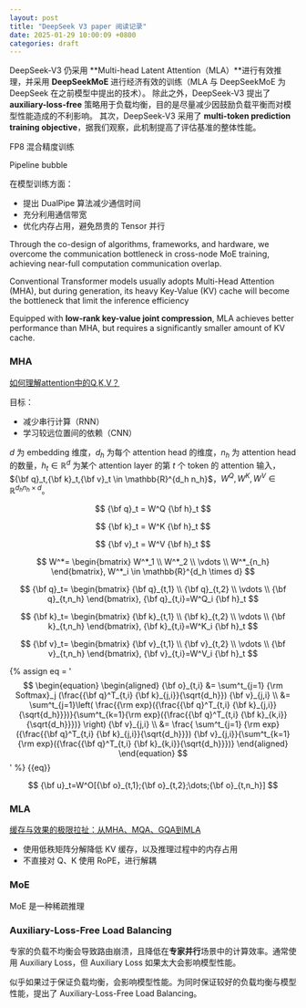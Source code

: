 ```yaml
---
layout: post
title: "DeepSeek V3 paper 阅读记录"
date: 2025-01-29 10:00:09 +0800
categories: draft 
---
```


DeepSeek-V3 仍采用 **Multi-head Latent Attention（MLA）**进行有效推理，并采用 **DeepSeekMoE** 进行经济有效的训练（MLA 与 DeepSeekMoE 为 DeepSeek 在之前模型中提出的技术）。
除此之外，DeepSeek-V3 提出了 **auxiliary-loss-free** 策略用于负载均衡，目的是尽量减少因鼓励负载平衡而对模型性能造成的不利影响。 其次，DeepSeek-V3 采用了 **multi-token prediction training objective**，据我们观察，此机制提高了评估基准的整体性能。

FP8 混合精度训练

Pipeline bubble

在模型训练方面：

- 提出 DualPipe 算法减少通信时间
- 充分利用通信带宽
- 优化内存占用，避免昂贵的 Tensor 并行

Through the co-design of algorithms, frameworks, and hardware, we overcome the communication bottleneck in cross-node MoE training, achieving near-full computation communication overlap.

Conventional Transformer models usually adopts Multi-Head Attention (MHA), but during generation, its heavy Key-Value (KV) cache will become the bottleneck that limit the inference efficiency

Equipped with **low-rank key-value joint compression**, MLA achieves better performance than MHA, but requires a significantly smaller amount of KV cache.

### **MHA**

[如何理解attention中的Q,K,V？](https://www.zhihu.com/question/298810062/answer/86505956036)

目标：
- 减少串行计算（RNN）
- 学习较远位置间的依赖（CNN）

$d$ 为 embedding 维度，$d_h$ 为每个 attention head 的维度，$n_h$ 为 attention head 的数量，$h_t \in \mathbb{R}^d$ 为某个 attention layer 的第 $t$ 个 token 的 attention 输入，
${\bf q}_t,{\bf k}_t,{\bf v}_t \in \mathbb{R}^{d_h n_h}$，$W^Q,W^K,W^V \in \mathbb{R}^{d_h n_h \times d}$。

$$
{\bf q}_t = W^Q {\bf h}_t
$$

$$
{\bf k}_t = W^K {\bf h}_t
$$

$$
{\bf v}_t = W^V {\bf h}_t
$$

$$
W^*=
\begin{bmatrix}
W^*_1 \\
W^*_2 \\
\vdots \\
W^*_{n_h}
\end{bmatrix}, W^*_i \in \mathbb{R}^{d_h \times d}
$$

$$
{\bf q}_t=
\begin{bmatrix}
{\bf q}_{t,1} \\
{\bf q}_{t,2} \\
\vdots \\
{\bf q}_{t,n_h}
\end{bmatrix}, {\bf q}_{t,i}=W^Q_i {\bf h}_t
$$

$$
{\bf k}_t=
\begin{bmatrix}
{\bf k}_{t,1} \\
{\bf k}_{t,2} \\
\vdots \\
{\bf k}_{t,n_h}
\end{bmatrix}, {\bf k}_{t,i}=W^K_i {\bf h}_t
$$

$$
{\bf v}_t=
\begin{bmatrix}
{\bf v}_{t,1} \\
{\bf v}_{t,2} \\
\vdots \\
{\bf v}_{t,n_h}
\end{bmatrix}, {\bf v}_{t,i}=W^V_i {\bf h}_t
$$

{%
assign eq =
'$$
\begin{equation}
\begin{aligned}
{\bf o}_{t,i} &= \sum^t_{j=1} {\rm Softmax}_j (\frac{{\bf q}^T_{t,i} {\bf k}_{j,i}}{\sqrt{d_h}}) {\bf v}_{j,i} \\
&= \sum^t_{j=1}\left( \frac{{\rm exp}({\frac{{\bf q}^T_{t,i} {\bf k}_{j,i}}{\sqrt{d_h}}})}{\sum^t_{k=1}{\rm exp}({\frac{{\bf q}^T_{t,i} {\bf k}_{k,i}}{\sqrt{d_h}}})} \right) {\bf v}_{j,i} \\
&= \frac{ \sum^t_{j=1} {\rm exp}({\frac{{\bf q}^T_{t,i} {\bf k}_{j,i}}{\sqrt{d_h}}}) {\bf v}_{j,i}}{\sum^t_{k=1}{\rm exp}({\frac{{\bf q}^T_{t,i} {\bf k}_{k,i}}{\sqrt{d_h}}})} 
\end{aligned}
\end{equation}
$$'
%}
{{eq}}

$$
{\bf u}_t=W^O[{\bf o}_{t,1};{\bf o}_{t,2};\dots;{\bf o}_{t,n_h}]
$$

### **MLA**

[缓存与效果的极限拉扯：从MHA、MQA、GQA到MLA](https://kexue.fm/archives/10091)

- 使用低秩矩阵分解降低 KV 缓存，以及推理过程中的内存占用
- 不直接对 Q、K 使用 RoPE，进行解耦

### **MoE**

MoE 是一种稀疏推理

### **Auxiliary-Loss-Free Load Balancing**

专家的负载不均衡会导致路由崩溃，且降低在**专家并行**场景中的计算效率。通常使用 Auxiliary Loss，但 Auxiliary Loss 如果太大会影响模型性能。

似乎如果过于保证负载均衡，会影响模型性能。为同时保证较好的负载均衡与模型性能，提出了 Auxiliary-Loss-Free Load Balancing。
